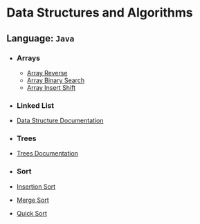 # Data Structures and Algorithms

## Language: `Java`

* ### Arrays
    - [Array Reverse](array-reverse/README.md)
    - [Array Binary Search](array-binary-search/README.md)
    - [Array Insert Shift](array-insert-shift/README.md)

* ### Linked List
* [Data Structure Documentation ](./linked-list/README.md)
* ### Trees
* [Trees Documentation ](./trees/README.md)
* ### Sort
* [Insertion Sort](insertion-sort/README.md)
* [Merge Sort](merge-sort/README.md)
* [Quick Sort](quick-sort/README.md)

